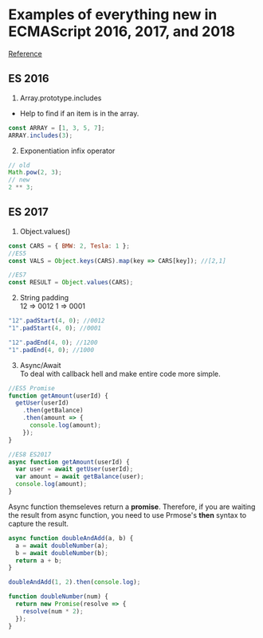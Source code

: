# Examples of everything new in ECMAScript 2016, 2017, and 2018

[Reference](https://medium.freecodecamp.org/here-are-examples-of-everything-new-in-ecmascript-2016-2017-and-2018-d52fa3b5a70e)

## ES 2016

1.  Array.prototype.includes

* Help to find if an item is in the array.

```js
const ARRAY = [1, 3, 5, 7];
ARRAY.includes(3);
```

2.  Exponentiation infix operator

```js
// old
Math.pow(2, 3);
// new
2 ** 3;
```

## ES 2017

1.  Object.values()

```js
const CARS = { BMW: 2, Tesla: 1 };
//ES5
const VALS = Object.keys(CARS).map(key => CARS[key]); //[2,1]

//ES7
const RESULT = Object.values(CARS);
```

2.  String padding  
    12 => 0012
    1 => 0001

```js
"12".padStart(4, 0); //0012
"1".padStart(4, 0); //0001

"12".padEnd(4, 0); //1200
"1".padEnd(4, 0); //1000
```

3.  Async/Await  
    To deal with callback hell and make entire code more simple.

```js
//ES5 Promise
function getAmount(userId) {
  getUser(userId)
    .then(getBalance)
    .then(amount => {
      console.log(amount);
    });
}

//ES8 ES2017
async function getAmount(userId) {
  var user = await getUser(userId);
  var amount = await getBalance(user);
  console.log(amount);
}
```

Async function themseleves return a **promise**. Therefore, if you are waiting the result from async function, you need to use Prmose's **then** syntax to capture the result.

```js
async function doubleAndAdd(a, b) {
  a = await doubleNumber(a);
  b = await doubleNumber(b);
  return a + b;
}

doubleAndAdd(1, 2).then(console.log);

function doubleNumber(num) {
  return new Promise(resolve => {
    resolve(num * 2);
  });
}
```

